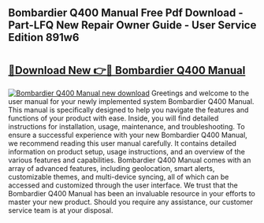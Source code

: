 ## Bombardier Q400 Manual Free Pdf Download - Part-LFQ New Repair Owner Guide - User Service Edition 891w6

# <h2><a href="http://bc22489.oget.top/?id=Bombardier+Q400+Manual">🔗Download New 👉🔴 Bombardier Q400 Manual</a></h2>

[![Bombardier Q400 Manual new download](https://i.imgur.com/5g1atiW.png)](http://bc22489.oget.top/?id=Bombardier+Q400+Manual)
Greetings and welcome to the user manual for your newly implemented system Bombardier Q400 Manual. This manual is specifically designed to help you navigate the features and functions of your product with ease. Inside, you will find detailed instructions for installation, usage, maintenance, and troubleshooting. To ensure a successful experience with your new Bombardier Q400 Manual, we recommend reading this user manual carefully. It contains detailed information on product setup, usage instructions, and an overview of the various features and capabilities. Bombardier Q400 Manual comes with an array of advanced features, including geolocation, smart alerts, customizable themes, and multi-device syncing, all of which can be accessed and customized through the user interface. We trust that the Bombardier Q400 Manual has been an invaluable resource in your efforts to master your new product. Should you require any assistance, our customer service team is at your disposal.
